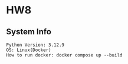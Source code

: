# HW8

## System Info
```
Python Version: 3.12.9
OS: Linux(Docker)
How to run docker: docker compose up --build
```
